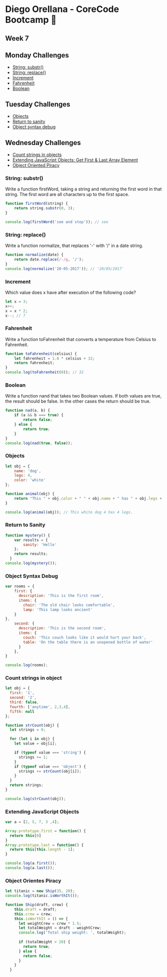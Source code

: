 # Diego Orellana - CoreCode Bootcamp 🚀
## Week 7
## Monday Challenges
- [String: substr()](https://github.com/DiegoMGE/-core-code-from-scratch-readme-week-7/blob/main/README.md#string-substr)
- [String: replace()](https://github.com/DiegoMGE/-core-code-from-scratch-readme-week-7/blob/main/README.md#string-replace)
- [Increment](https://github.com/DiegoMGE/-core-code-from-scratch-readme-week-7/blob/main/README.md#increment)
- [Fahrenheit](https://github.com/DiegoMGE/-core-code-from-scratch-readme-week-7/blob/main/README.md#fahrenheit)
- [Boolean](https://github.com/DiegoMGE/-core-code-from-scratch-readme-week-7/blob/main/README.md#boolean)

## Tuesday Challenges
- [Objects](https://github.com/DiegoMGE/core-code-from-scratch-readme-week-7/blob/main/README.md#objects)
- [Return to sanity](https://github.com/DiegoMGE/core-code-from-scratch-readme-week-7/blob/main/README.md#return-to-sanity)
- [Object syntax debug](https://github.com/DiegoMGE/core-code-from-scratch-readme-week-7/blob/main/README.md#object-syntax-debug)

## Wednesday Challenges
- [Count strings in objects](https://github.com/DiegoMGE/core-code-from-scratch-readme-week-7/blob/main/README.md#count-strings-in-object)
- [Extending JavaScript Objects: Get First & Last Array Element](https://github.com/DiegoMGE/core-code-from-scratch-readme-week-7/blob/main/README.md#extending-javascript-objects)
- [Object Oriented Piracy](https://github.com/DiegoMGE/core-code-from-scratch-readme-week-7/blob/main/README.md#object-orientes-piracy)

### String: substr()
Write a function firstWord, taking a string and returning the first word in that string. The first word are all characters up to the first space.
```javascript
function firstWord(string) {
    return string.substr(0, 3);
}

console.log(firstWord('see and stop')); // see
```

### String: replace()
Write a function normalize, that replaces '-' with '/' in a date string.
```javascript
function normalize(date) {
    return date.replace(/-/g, '/');
}
console.log(normalize('20-05-2017')); // '20/05/2017'
```

### Increment
Which value does x have after execution of the following code? 
```javascript
let x = 3;
x++;
x = x * 2;
x--; // 7
```

### Fahrenheit
Write a function toFahrenheit that converts a temperature from Celsius to Fahrenheit.
```javascript
function toFahrenheit(celsius) {
    let fahrenheit = 1.8 * celsius + 32;
    return fahrenheit;
}
console.log(toFahrenheit(0)); // 32
```

### Boolean
Write a function nand that takes two Boolean values. If both values are true, the result should be false. In the other cases the return should be true.
```javascript
function nad(a, b) {
    if (a && b === true) {
        return false;
    } else {
        return true;
    }
}
console.log(nad(true, false));
```

### Objects 
```javascript
let obj = {
    name: 'dog',
    legs: 4,
    color: 'white'
};

function animal(obj) {
    return "This " + obj.color + " " + obj.name + " has " + obj.legs + " legs."
}

console.log(animal(obj)); // This white dog 4 has 4 legs.
```

### Return to Sanity
```javascript
function mystery() {
    var results = {
        sanity: 'Hello'
    };
    return results;
  }
console.log(mystery());
```

### Object Syntax Debug
```javascript
var rooms = {
    first: {
      description: 'This is the first room',
      items: {
        chair: 'The old chair looks comfortable',
        lamp: 'This lamp looks ancient'
    }
},
    second: {
      description: 'This is the second room',
      items: {
        couch: 'This couch looks like it would hurt your back',
        table: 'On the table there is an unopened bottle of water'
      }
    },
}

console.log(rooms);
```

### Count strings in object
```javascript
let obj = {
  first: '1',
  second: '2',
  third: false,
  fourth: ['anytime', 2,3,4],
  fifth: null
};

function strCount(obj) {
  let strings = 0;

  for (let i in obj) {
    let value = obj[i];

    if (typeof value === 'string') {
      strings += 1;
    }
    if (typeof value === 'object') {
      strings += strCount(obj[i]);
    }
  }
  return strings;
}

console.log(strCount(obj));
```

### Extending JavaScript Objects
```javascript
var a = [2, 5, 7, 3 ,4];

Array.prototype.first = function() {
  return this[0]
}
Array.prototype.last = function() {
  return this[this.length - 1];
}

console.log(a.first());
console.log(a.last());
```

### Object Orientes Piracy
```javascript
let titanic = new Ship(35, 20);
console.log(titanic.isWorthIt());

function Ship(draft, crew) {
    this.draft = draft;
    this.crew = crew;
    this.isWorthIt = () => {
      let weightCrew = crew * 1.5;
      let totalWeight = draft - weightCrew;
      console.log('Total ship weight: ', totalWeight);
      
      if (totalWeight > 20) {
        return true;
      } else {
        return false;
      }
    }
  }
```
